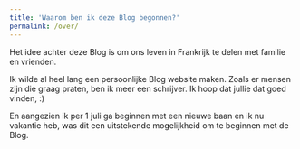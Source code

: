 ```yaml
---
title: 'Waarom ben ik deze Blog begonnen?'
permalink: /over/
---
```

Het idee achter deze Blog is om ons leven in Frankrijk te
delen met familie en vrienden.

<!--more-->

Ik wilde al heel lang een persoonlijke Blog website maken. Zoals er mensen zijn die
graag praten, ben ik meer een schrijver. Ik hoop dat jullie dat goed vinden, :)

En aangezien ik per 1 juli ga beginnen met een nieuwe baan en ik nu vakantie heb,
was dit een uitstekende mogelijkheid om te beginnen met de Blog.
